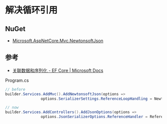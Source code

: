 # 解决循环引用

## NuGet

- [Microsoft.AspNetCore.Mvc.NewtonsoftJson](https://www.nuget.org/packages/Microsoft.AspNetCore.Mvc.NewtonsoftJson)

## 参考

- [关联数据和序列化 - EF Core | Microsoft Docs](https://docs.microsoft.com/zh-cn/ef/core/querying/related-data/serialization)

Program.cs

```csharp
// before
builder.Services.AddMvc().AddNewtonsoftJson(options =>
                options.SerializerSettings.ReferenceLoopHandling = Newtonsoft.Json.ReferenceLoopHandling.Ignore);

// now
builder.Services.AddControllers().AddJsonOptions(options =>
                options.JsonSerializerOptions.ReferenceHandler = ReferenceHandler.IgnoreCycles);
```
